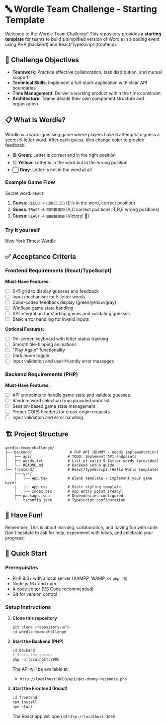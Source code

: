 # 🔤 Wordle Team Challenge - Starting Template

Welcome to the Wordle Team Challenge! This repository provides a **starting template** for teams to build a simplified version of Wordle in a coding event using PHP (backend) and React/TypeScript (frontend).


## 🎯 Challenge Objectives

- **Teamwork**: Practice effective collaboration, task distribution, and mutual support
- **Technical Skills**: Implement a full-stack application with clear API boundaries
- **Time Management**: Deliver a working product within the time constraint
- **Architecture**: Teams decide their own component structure and organization


## 📋 What is Wordle?

Wordle is a word-guessing game where players have 6 attempts to guess a secret 5-letter word. After each guess, tiles change color to provide feedback:

- 🟩 **Green**: Letter is correct and in the right position
- 🟨 **Yellow**: Letter is in the word but in the wrong position  
- ⬜ **Gray**: Letter is not in the word at all

### Example Game Flow

Secret word: `REACT`

1. **Guess**: `HELLO` → `⬜🟩⬜⬜⬜` (E is in the word, correct position)
2. **Guess**: `TRACE` → `🟨🟨🟩🟩🟨` (A,C correct positions; T,R,E wrong positions)
3. **Guess**: `REACT` → `🟩🟩🟩🟩🟩` (Victory! 🎉)

### Try it yourself
[New York Times: Wordle](https://www.nytimes.com/games/wordle/index.html)

## ✅ Acceptance Criteria

### Frontend Requirements (React/TypeScript)

**Must-Have Features:**
- [ ] 6×5 grid to display guesses and feedback
- [ ] Input mechanism for 5-letter words
- [ ] Color-coded feedback display (green/yellow/gray)
- [ ] Win/lose game state handling
- [ ] API integration for starting games and validating guesses
- [ ] Basic error handling for invalid inputs

**Optional Features:**
- [ ] On-screen keyboard with letter status tracking
- [ ] Smooth tile-flipping animations
- [ ] "Play Again" functionality
- [ ] Dark mode toggle
- [ ] Input validation and user-friendly error messages

### Backend Requirements (PHP)

**Must-Have Features:**
- [ ] API endpoints to handle game state and validate guesses.
- [ ] Random word selection from provided word list
- [ ] Session-based game state management
- [ ] Proper CORS headers for cross-origin requests
- [ ] Input validation and error handling

## 🏗️ Project Structure

```
wordle-team-challenge/
├── backend/                 # PHP API (DUMMY - needs implementation)
│   ├── api/                # TODO: Implement API endpoints 
│   ├── words.txt           # List of valid 5-letter words (provided)
│   └── README.md           # Backend setup guide
└── frontend/               # React/TypeScript (Hello World template)
    ├── src/
    │   ├── App.tsx         # Blank template - implement your game here!
    │   ├── App.css         # Basic styling template
    │   └── index.tsx       # App entry point (ready)
    ├── package.json        # Dependencies configured
    └── tsconfig.json       # TypeScript configuration

```

## 🎉 Have Fun!

Remember: This is about learning, collaboration, and having fun with code. Don't hesitate to ask for help, experiment with ideas, and celebrate your progress!

## 🚀 Quick Start

### Prerequisites
- PHP 8.3+ with a local server (XAMPP, WAMP, or `php -S`)
- Node.js 16+ and npm
- A code editor (VS Code recommended)
- Git for version control

### Setup Instructions

1. **Clone this repository**
   ```bash
   git clone <repository-url>
   cd wordle-team-challenge
   ```

2. **Start the Backend (PHP)**
   ```bash
   cd backend
   # Start the server
   php -S localhost:8000
   ```
   
   The API will be available at:
   - `http://localhost:8000/api/get-dummy-response.php`

3. **Start the Frontend (React)**
   ```bash
   cd frontend
   npm install
   npm start
   ```
   
   The React app will open at `http://localhost:3000`

